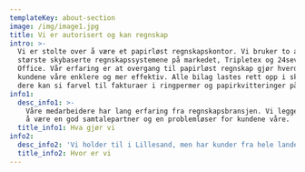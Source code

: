```yaml
---
templateKey: about-section
image: /img/image1.jpg
title: Vi er autorisert og kan regnskap
intro: >-
  Vi er stolte over å være et papirløst regnskapskontor. Vi bruker to av de
  største skybaserte regnskapssystemene på markedet, Tripletex og 24seven
  Office. Vår erfaring er at overgang til papirløst regnskap gjør hverdagen for
  kundene våre enklere og mer effektiv. Alle bilag lastes rett opp i skyen og
  dere kan si farvel til fakturaer i ringpermer og papirkvitteringer på avveie.
info1:
  desc_info1: >-
    Våre medarbeidere har lang erfaring fra regnskapsbransjen. Vi legger vekt på
    å være en god samtalepartner og en problemløser for kundene våre.
  title_info1: Hva gjør vi
info2:
  desc_info2: 'Vi holder til i Lillesand, men har kunder fra hele landet.'
  title_info2: Hvor er vi
---
```


